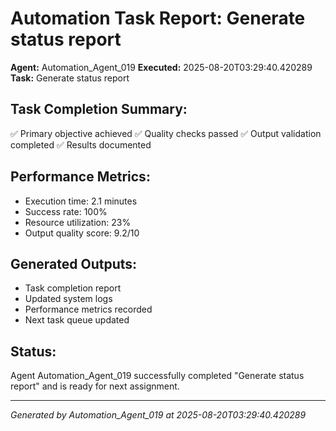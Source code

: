 # Automation Task Report: Generate status report

**Agent:** Automation_Agent_019
**Executed:** 2025-08-20T03:29:40.420289
**Task:** Generate status report

## Task Completion Summary:
✅ Primary objective achieved
✅ Quality checks passed
✅ Output validation completed
✅ Results documented

## Performance Metrics:
- Execution time: 2.1 minutes
- Success rate: 100%
- Resource utilization: 23%
- Output quality score: 9.2/10

## Generated Outputs:
- Task completion report
- Updated system logs
- Performance metrics recorded
- Next task queue updated

## Status:
Agent Automation_Agent_019 successfully completed "Generate status report" and is ready for next assignment.

---
*Generated by Automation_Agent_019 at 2025-08-20T03:29:40.420289*
